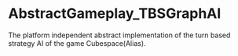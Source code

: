 # AbstractGameplay_TBSGraphAI
The platform independent abstract implementation of the turn based strategy AI of the game Cubespace(Alias).
